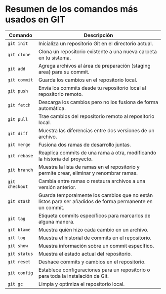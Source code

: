 # Resumen de los comandos más usados en GIT

| Comando | Descripción |
|---------|-------------|
| `git init` | Inicializa un repositorio Git en el directorio actual. |
| `git clone` | Clona un repositorio existente a una nueva carpeta en tu sistema. |
| `git add` | Agrega archivos al área de preparación (staging area) para su commit. |
| `git commit` | Guarda los cambios en el repositorio local. |
| `git push` | Envía los commits desde tu repositorio local al repositorio remoto. |
| `git fetch` | Descarga los cambios pero no los fusiona de forma automática. |
| `git pull` | Trae cambios del repositorio remoto al repositorio local. |
| `git diff` | Muestra las diferencias entre dos versiones de un archivo. |
| `git merge` | Fusiona dos ramas de desarrollo juntas. |
| `git rebase` | Reaplica commits de una rama a otra, modificando la historia del proyecto. |
| `git branch` | Muestra la lista de ramas en el repositorio y permite crear, eliminar y renombrar ramas. |
| `git checkout` | Cambia entre ramas o restaura archivos a una versión anterior. |
| `git stash` | Guarda temporalmente los cambios que no están listos para ser añadidos de forma permanente en un commit. |
| `git tag` | Etiqueta commits específicos para marcarlos de alguna manera. |
| `git blame` | Muestra quién hizo cada cambio en un archivo. |
| `git log` | Muestra el historial de commits en el repositorio. |
| `git show` | Muestra información sobre un commit específico. |
| `git status` | Muestra el estado actual del repositorio. |
| `git reset` | Deshace commits y cambios en el repositorio. |
| `git config` | Establece configuraciones para un repositorio o para toda la instalación de Git. |
| `git gc` | Limpia y optimiza el repositorio local. |
